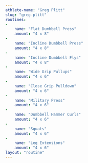 ```yaml
---
athlete-name: "Greg Plitt"
slug: "greg-plitt"
routines:
-
    name: "Flat Dumbbell Press"
    amount: "4 x 8"
-
    name: "Incline Dumbbell Press"
    amount: "4 x 8"
-
    name: "Incline Dumbbell Flys"
    amount: "4 x 8"
-
    name: "Wide Grip Pullups"
    amount: "4 x 6"
-
    name: "Close Grip Pulldown"
    amount: "4 x 6"
-
    name: "Military Press"
    amount: "4 x 6"
-
    name: "Dumbbell Hammer Curls"
    amount: "4 x 6"
-
    name: "Squats"
    amount: "4 x 6"
-
    name: "Leg Extensions"
    amount: "4 x 6"
layout: "routine"
---
```

